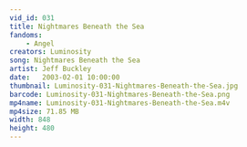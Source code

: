 ```yaml
---
vid_id: 031
title: Nightmares Beneath the Sea
fandoms:
    - Angel
creators: Luminosity
song: Nightmares Beneath the Sea
artist: Jeff Buckley
date:   2003-02-01 10:00:00
thumbnail: Luminosity-031-Nightmares-Beneath-the-Sea.jpg
barcode: Luminosity-031-Nightmares-Beneath-the-Sea.png
mp4name: Luminosity-031-Nightmares-Beneath-the-Sea.m4v
mp4size: 71.85 MB
width: 848
height: 480
---
```



